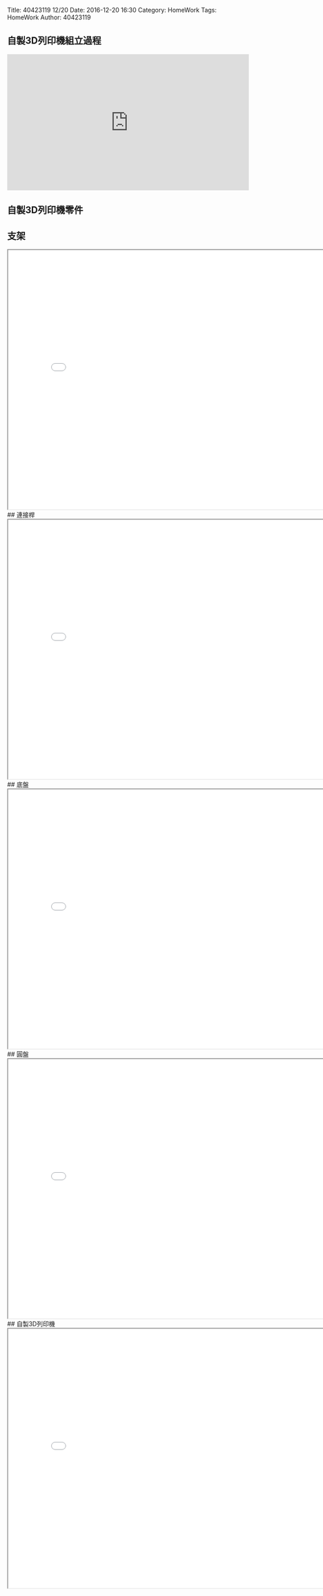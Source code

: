 Title: 40423119 12/20
Date: 2016-12-20 16:30
Category: HomeWork
Tags: HomeWork
Author: 40423119

<!-- PELICAN_END_SUMMARY -->
## 自製3D列印機組立過程
<iframe width="560" height="315" src="https://www.youtube.com/embed/F4Qu9y-aVOE" frameborder="0" allowfullscreen></iframe>

## 自製3D列印機零件
## 支架
<iframe src="./../w7/3d/20161217-1.html" width="800" height="600"></iframe>
## 連接桿
<iframe src="./../w7/3d/20161217.html" width="800" height="600"></iframe>
## 底盤
<iframe src="./../w7/3d/20161217-5.html" width="800" height="600"></iframe>
## 圓盤
<iframe src="./../w7/3d/20161217-3.html" width="800" height="600"></iframe>
## 自製3D列印機
<iframe src="./../w7/3d/20161217-2.html" width="800" height="600"></iframe>

